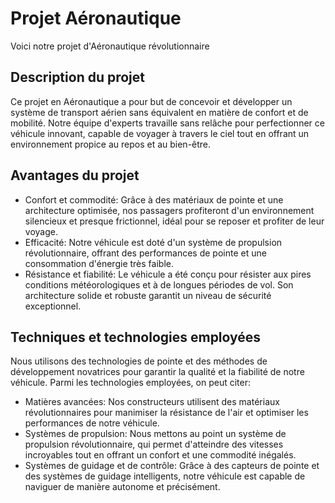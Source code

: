 <!DOCTYPE html>
<html lang="en">
<head>
<body>
    <div class="header">
        <h1>Projet Aéronautique</h1>
        <p>Voici notre projet d'Aéronautique révolutionnaire</p>
    </div>
    <div class="section">
        <h2>Description du projet</h2>
        <p>Ce projet en Aéronautique a pour but de concevoir et développer un système de transport aérien sans équivalent en matière de confort et de mobilité. Notre équipe d'experts travaille sans relâche pour perfectionner ce véhicule innovant, capable de voyager à travers le ciel tout en offrant un environnement propice au repos et au bien-être.</p>
    </div>
    <div class="section">
        <h2>Avantages du projet</h2>
        <ul>
            <li>Confort et commodité: Grâce à des matériaux de pointe et une architecture optimisée, nos passagers profiteront d'un environnement silencieux et presque frictionnel, idéal pour se reposer et profiter de leur voyage.</li>
            <li>Efficacité: Notre véhicule est doté d'un système de propulsion révolutionnaire, offrant des performances de pointe et une consommation d'énergie très faible.</li>
            <li>Résistance et fiabilité: Le véhicule a été conçu pour résister aux pires conditions météorologiques et à de longues périodes de vol. Son architecture solide et robuste garantit un niveau de sécurité exceptionnel.</li>
        </ul>
    </div>
    <div class="section">
        <h2>Techniques et technologies employées</h2>
        <p>Nous utilisons des technologies de pointe et des méthodes de développement novatrices pour garantir la qualité et la fiabilité de notre véhicule. Parmi les technologies employées, on peut citer:</p>
        <ul>
            <li>Matières avancées: Nos constructeurs utilisent des matériaux révolutionnaires pour manimiser la résistance de l'air et optimiser les performances de notre véhicule.</li>
            <li>Systèmes de propulsion: Nous mettons au point un système de propulsion révolutionnaire, qui permet d'atteindre des vitesses incroyables tout en offrant un confort et une commodité inégalés.</li>
            <li>Systèmes de guidage et de contrôle: Grâce à des capteurs de pointe et des systèmes de guidage intelligents, notre véhicule est capable de naviguer de manière autonome et précisément.</li>
        </ul>
    </div>
</body>
</html>


